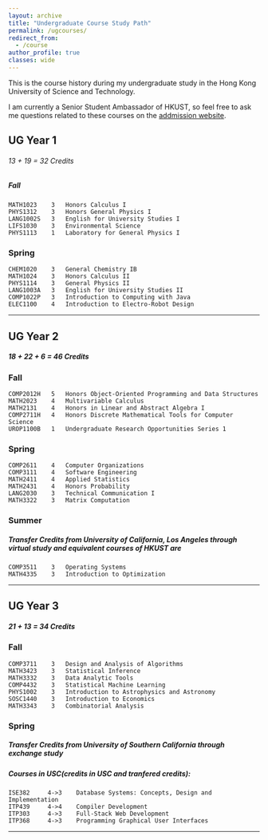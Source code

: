 ```yaml
---
layout: archive
title: "Undergraduate Course Study Path"
permalink: /ugcourses/
redirect_from:
  - /course
author_profile: true
classes: wide
---
```


This is the course history during my undergraduate study in the Hong Kong University of Science and Technology.

I am currently a Senior Student Ambassador of HKUST, so feel free to ask me questions related to these courses on the [addmission website](https://join.hkust.edu.hk/meet-our-students).

## UG Year 1

###### 13 + 19 = 32 Credits

##### Fall

```angular2html
MATH1023    3   Honors Calculus I
PHYS1312    3   Honors General Physics I
LANG1002S   3   English for University Studies I
LIFS1030    3   Environmental Science
PHYS1113    1   Laboratory for General Physics I
```

### Spring

```angular2html
CHEM1020    3   General Chemistry IB
MATH1024    3   Honors Calculus II
PHYS1114    3   General Physics II
LANG1003A   3   English for University Studies II
COMP1022P   3   Introduction to Computing with Java
ELEC1100    4   Introduction to Electro-Robot Design
```

---

## UG Year 2

##### 18 + 22 + 6 = 46 Credits

### Fall

```angular2html
COMP2012H   5   Honors Object-Oriented Programming and Data Structures
MATH2023    4   Multivariable Calculus
MATH2131    4   Honors in Linear and Abstract Algebra I
COMP2711H   4   Honors Discrete Mathematical Tools for Computer Science
UROP1100B   1   Undergraduate Research Opportunities Series 1
```

### Spring

```angular2html
COMP2611    4   Computer Organizations
COMP3111    4   Software Engineering
MATH2411    4   Applied Statistics
MATH2431    4   Honors Probability
LANG2030    3   Technical Communication I
MATH3322    3   Matrix Computation
```

### Summer

##### Transfer Credits from University of California, Los Angeles through virtual study and equivalent courses of HKUST are

```angular2html
COMP3511    3   Operating Systems
MATH4335    3   Introduction to Optimization
```

---

## UG Year 3

##### 21 + 13 = 34 Credits

### Fall

```angular2html
COMP3711    3   Design and Analysis of Algorithms
MATH3423    3   Statistical Inference
MATH3332    3   Data Analytic Tools
COMP4432    3   Statistical Machine Learning
PHYS1002    3   Introduction to Astrophysics and Astronomy
SOSC1440    3   Introduction to Economics
MATH3343    3   Combinatorial Analysis
```

### Spring

##### Transfer Credits from University of Southern California through exchange study

##### Courses in USC(credits in USC and tranfered credits):

```angular2html
ISE382     4->3    Database Systems: Concepts, Design and Implementation
ITP439     4->4    Compiler Development
ITP303     4->3    Full-Stack Web Development
ITP368     4->3    Programming Graphical User Interfaces
```

---

<!-- ## Open-Sourced Course Assignment/Project Repository:
[COMP4021: Internet Computing](https://github.com/MighTy-Weaver/COMP4021-2020Fall)

[COMP4471: Deep Learning in Computer Vision](https://github.com/MighTy-Weaver/COMP4471-2020Fall)

[COMP4901K: Machine Learning in Natural Language Processing](https://github.com/MighTy-Weaver/COVID19-NER) -->
